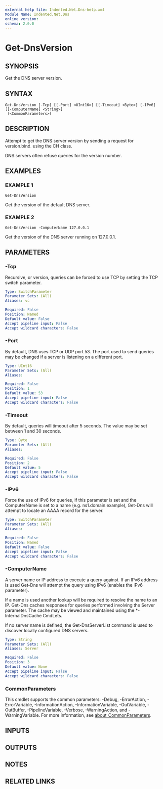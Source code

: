 ```yaml
---
external help file: Indented.Net.Dns-help.xml
Module Name: Indented.Net.Dns
online version:
schema: 2.0.0
---
```


# Get-DnsVersion

## SYNOPSIS
Get the DNS server version.

## SYNTAX

```
Get-DnsVersion [-Tcp] [[-Port] <UInt16>] [[-Timeout] <Byte>] [-IPv6] [[-ComputerName] <String>]
 [<CommonParameters>]
```

## DESCRIPTION
Attempt to get the DNS server version by sending a request for version.bind.
using the CH class.

DNS servers often refuse queries for the version number.

## EXAMPLES

### EXAMPLE 1
```
Get-DnsVersion
```

Get the version of the default DNS server.

### EXAMPLE 2
```
Get-DnsVersion -ComputerName 127.0.0.1
```

Get the version of the DNS server running on 127.0.0.1.

## PARAMETERS

### -Tcp
Recursive, or version, queries can be forced to use TCP by setting the TCP switch parameter.

```yaml
Type: SwitchParameter
Parameter Sets: (All)
Aliases: vc

Required: False
Position: Named
Default value: False
Accept pipeline input: False
Accept wildcard characters: False
```

### -Port
By default, DNS uses TCP or UDP port 53.
The port used to send queries may be changed if a server is listening on a different port.

```yaml
Type: UInt16
Parameter Sets: (All)
Aliases:

Required: False
Position: 1
Default value: 53
Accept pipeline input: False
Accept wildcard characters: False
```

### -Timeout
By default, queries will timeout after 5 seconds.
The value may be set between 1 and 30 seconds.

```yaml
Type: Byte
Parameter Sets: (All)
Aliases:

Required: False
Position: 2
Default value: 5
Accept pipeline input: False
Accept wildcard characters: False
```

### -IPv6
Force the use of IPv6 for queries, if this parameter is set and the ComputerName is set to a name (e.g.
ns1.domain.example), Get-Dns will attempt to locate an AAAA record for the server.

```yaml
Type: SwitchParameter
Parameter Sets: (All)
Aliases:

Required: False
Position: Named
Default value: False
Accept pipeline input: False
Accept wildcard characters: False
```

### -ComputerName
A server name or IP address to execute a query against.
If an IPv6 address is used Get-Dns will attempt the query using IPv6 (enables the IPv6 parameter).

If a name is used another lookup will be required to resolve the name to an IP.
Get-Dns caches responses for queries performed involving the Server parameter.
The cache may be viewed and maintained using the *-InternalDnsCache CmdLets.

If no server name is defined, the Get-DnsServerList command is used to discover locally configured DNS servers.

```yaml
Type: String
Parameter Sets: (All)
Aliases: Server

Required: False
Position: 3
Default value: None
Accept pipeline input: False
Accept wildcard characters: False
```

### CommonParameters
This cmdlet supports the common parameters: -Debug, -ErrorAction, -ErrorVariable, -InformationAction, -InformationVariable, -OutVariable, -OutBuffer, -PipelineVariable, -Verbose, -WarningAction, and -WarningVariable. For more information, see [about_CommonParameters](http://go.microsoft.com/fwlink/?LinkID=113216).

## INPUTS

## OUTPUTS

## NOTES

## RELATED LINKS
